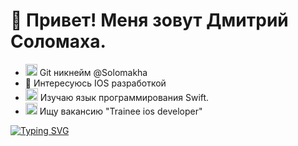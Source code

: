 👋 Привет! Меня зовут Дмитрий Соломаха.
=

- <img src="https://user-images.githubusercontent.com/32102474/187670968-0a783880-6485-4a22-8403-c5a48660092a.png" width="19" height="19"> Git никнейм @Solomakha
- 👀 Интересуюсь IOS разработкой
- <img src="https://user-images.githubusercontent.com/32102474/187675055-c0ad2e83-2230-4038-805b-5217c0ecde67.png" width="20" height="20"> Изучаю язык программирования Swift.
- <img src="https://user-images.githubusercontent.com/32102474/187673004-ab912635-209e-4c70-a423-db571064b293.png" width="19" height="19"> Ищу вакансию "Trainee ios developer"


[![Typing SVG](https://readme-typing-svg.herokuapp.com?color=%2336BCF7&lines=Готов+к+выполнению+тестового+задания)](https://git.io/typing-svg)

<!---
Solomakha/Solomakha is a ✨ special ✨ repository because its `README.md` (this file) appears on your GitHub profile.
You can click the Preview link to take a look at your changes.
--->
